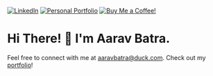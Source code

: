 [![LinkedIn][LinkedIn]][LinkedIn-url]
[![Personal Portfolio][GitHub.io]][GitHub-url]
[![Buy Me a Coffee!][BMC]][BMC-url]

# Hi There! 👋 I'm Aarav Batra.
Feel free to connect with me at aaravbatra@duck.com. Check out my [portfolio](https://www.aaravbatra.me)!

<!-- Badge Links -->
[LinkedIn]: https://img.shields.io/badge/LinkedIn-0a66c2?logo=linkedin&logoColor=fff&color=0a66c2
[LinkedIn-url]: https://linkedin.aaravbatra.me
[GitHub.io]: https://img.shields.io/badge/Aarav%20Batra's%20Portfolio-2c2f33?logo=github&logoColor=fff&color=171515
[GitHub-url]: https://www.aaravbatra.me
[BMC]: https://img.shields.io/badge/Buy-Me-a-Coffee!?logo=buymeacoffee&logoColor=FFDD00&color=fff
[BMC-url]: https://buymeacoffee.com/aaravbatra
